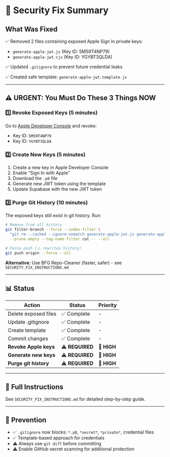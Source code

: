 # 🚨 Security Fix Summary

## What Was Fixed
✅ Removed 2 files containing exposed Apple Sign In private keys:
- `generate-apple-jwt.js` (Key ID: 5M59T4NP79)
- `generate-apple-jwt.cjs` (Key ID: YGYBT3QLDA)

✅ Updated `.gitignore` to prevent future credential leaks

✅ Created safe template: `generate-apple-jwt.template.js`

---

## ⚠️ URGENT: You Must Do These 3 Things NOW

### 1️⃣ Revoke Exposed Keys (5 minutes)
Go to [Apple Developer Console](https://developer.apple.com/account/resources/authkeys/list) and revoke:
- Key ID: `5M59T4NP79`
- Key ID: `YGYBT3QLDA`

### 2️⃣ Create New Keys (5 minutes)
1. Create a new key in Apple Developer Console
2. Enable "Sign In with Apple"
3. Download the `.p8` file
4. Generate new JWT token using the template
5. Update Supabase with the new JWT token

### 3️⃣ Purge Git History (10 minutes)
The exposed keys still exist in git history. Run:

```bash
# Remove from all history
git filter-branch --force --index-filter \
  "git rm --cached --ignore-unmatch generate-apple-jwt.js generate-apple-jwt.cjs" \
  --prune-empty --tag-name-filter cat -- --all

# Force push (⚠️ rewrites history)
git push origin --force --all
```

**Alternative**: Use BFG Repo-Cleaner (faster, safer) - see `SECURITY_FIX_INSTRUCTIONS.md`

---

## 📊 Status

| Action | Status | Priority |
|--------|--------|----------|
| Delete exposed files | ✅ Complete | - |
| Update .gitignore | ✅ Complete | - |
| Create template | ✅ Complete | - |
| Commit changes | ✅ Complete | - |
| **Revoke Apple keys** | ⚠️ **REQUIRED** | 🔴 **HIGH** |
| **Generate new keys** | ⚠️ **REQUIRED** | 🔴 **HIGH** |
| **Purge git history** | ⚠️ **REQUIRED** | 🔴 **HIGH** |

---

## 📖 Full Instructions
See `SECURITY_FIX_INSTRUCTIONS.md` for detailed step-by-step guide.

---

## 🔐 Prevention
- ✅ `.gitignore` now blocks: `*.p8`, `*secret*`, `*private*`, credential files
- ✅ Template-based approach for credentials
- ⚠️ Always use `git diff` before committing
- ⚠️ Enable GitHub secret scanning for additional protection

